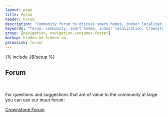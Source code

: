 ```yaml
---
layout: page
title: Forum
header: Forum
description: "Community forum to discuss smart homes, indoor localization, and Crownstones in particular."
keywords: "forum, community, smart homes, indoor localization, Crownstone, Guidestone"
group: [navigation, navigation-consumer-footer]
markup: hidden-md hidden-sm
permalink: forum/
---
```

{% include JB/setup %}

<section class="gray mini-wrap">
    <div class="container">
	<div class="row">
	    <div class="col-xs-12 col-sm-12 col-md-12">
		<h1 class="big-title">Forum</h1>
		<br/>
		<p>For questions and suggestions that are of value to the community at large you can use our muut forum:</p>
		<a class="muut md-boxed md-sidebar-shad" href="https://muut.com/i/dobots">Crownstone Forum</a><script src="//cdn.muut.com/1/moot.min.js"></script>
	    </div>
	</div>
    </div>
</section>
